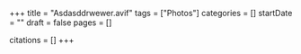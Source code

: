 +++
title = "Asdasddrwewer.avif"
tags = ["Photos"]
categories = []
startDate = ""
draft = false
pages = []

citations = []
+++
